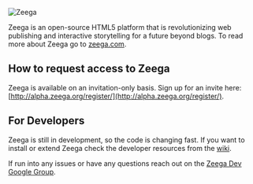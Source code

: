 ![Zeega](https://raw.github.com/Zeega/Zeega-Core/master/web/images/zeega-logo-large.png)

Zeega is an open-source HTML5 platform that is revolutionizing web publishing and interactive storytelling for a future beyond blogs. To read more about Zeega go to [zeega.com](http://zeega.com).


## How to request access to Zeega

Zeega is available on an invitation-only basis. Sign up for an invite here: [http://alpha.zeega.org/register/](http://alpha.zeega.org/register/).  


## For Developers

Zeega is still in development, so the code is changing fast. If you want to install or extend Zeega check the developer resources from the [wiki](http://github.com/Zeega/Zeega-Core/wiki). 

If run into any issues or have any questions reach out on the [Zeega Dev Google Group](https://groups.google.com/forum/?fromgroups#!forum/zeega-dev).
